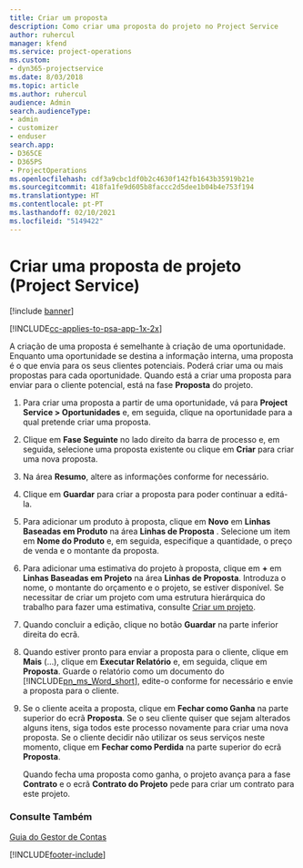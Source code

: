 ```yaml
---
title: Criar um proposta
description: Como criar uma proposta do projeto no Project Service
author: ruhercul
manager: kfend
ms.service: project-operations
ms.custom:
- dyn365-projectservice
ms.date: 8/03/2018
ms.topic: article
ms.author: ruhercul
audience: Admin
search.audienceType:
- admin
- customizer
- enduser
search.app:
- D365CE
- D365PS
- ProjectOperations
ms.openlocfilehash: cdf3a9cbc1df0b2c4630f142fb1643b35919b21e
ms.sourcegitcommit: 418fa1fe9d605b8faccc2d5dee1b04b4e753f194
ms.translationtype: HT
ms.contentlocale: pt-PT
ms.lasthandoff: 02/10/2021
ms.locfileid: "5149422"
---
```

# <a name="create-a-project-quote-project-service"></a>Criar uma proposta de projeto (Project Service)

[!include [banner](../includes/psa-now-project-operations.md)]

[!INCLUDE[cc-applies-to-psa-app-1x-2x](../includes/cc-applies-to-psa-app-1x-2x.md)]

A criação de uma proposta é semelhante à criação de uma oportunidade. Enquanto uma oportunidade se destina a informação interna, uma proposta é o que envia para os seus clientes potenciais. Poderá criar uma ou mais propostas para cada oportunidade. Quando está a criar uma proposta para enviar para o cliente potencial, está na fase **Proposta** do projeto.  
  
1. Para criar uma proposta a partir de uma oportunidade, vá para **Project Service > Oportunidades** e, em seguida, clique na oportunidade para a qual pretende criar uma proposta.  
  
2. Clique em **Fase Seguinte** no lado direito da barra de processo e, em seguida, selecione uma proposta existente ou clique em **Criar** para criar uma nova proposta.  
  
3. Na área **Resumo**, altere as informações conforme for necessário.  
  
4. Clique em **Guardar** para criar a proposta para poder continuar a editá-la.  
  
5. Para adicionar um produto à proposta, clique em **Novo** em **Linhas Baseadas em Produto** na área **Linhas de Proposta** . Selecione um item em **Nome do Produto** e, em seguida, especifique a quantidade, o preço de venda e o montante da proposta.  
  
6. Para adicionar uma estimativa do projeto à proposta, clique em **+** em **Linhas Baseadas em Projeto** na área **Linhas de Proposta**. Introduza o nome, o montante do orçamento e o projeto, se estiver disponível. Se necessitar de criar um projeto com uma estrutura hierárquica do trabalho para fazer uma estimativa, consulte [Criar um projeto](../psa/create-project.md).  
  
7. Quando concluir a edição, clique no botão **Guardar** na parte inferior direita do ecrã.  
  
8. Quando estiver pronto para enviar a proposta para o cliente, clique em **Mais** (…), clique em **Executar Relatório** e, em seguida, clique em **Proposta**. Guarde o relatório como um documento do [!INCLUDE[pn_ms_Word_short](../includes/pn-ms-word-short.md)], edite-o conforme for necessário e envie a proposta para o cliente.  
  
9. Se o cliente aceita a proposta, clique em **Fechar como Ganha** na parte superior do ecrã **Proposta**. Se o seu cliente quiser que sejam alterados alguns itens, siga todos este processo novamente para criar uma nova proposta. Se o cliente decidir não utilizar os seus serviços neste momento, clique em **Fechar como Perdida** na parte superior do ecrã **Proposta**.  
  
   Quando fecha uma proposta como ganha, o projeto avança para a fase **Contrato** e o ecrã **Contrato do Projeto** pede para criar um contrato para este projeto.  
  
### <a name="see-also"></a>Consulte Também  
 [Guia do Gestor de Contas](../psa/account-manager-guide.md)


[!INCLUDE[footer-include](../includes/footer-banner.md)]